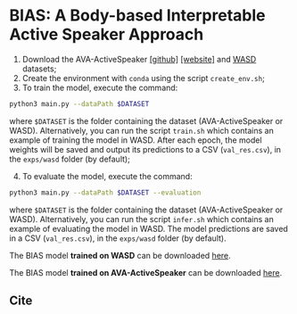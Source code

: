 # BIAS: A Body-based Interpretable Active Speaker Approach

1. Download the AVA-ActiveSpeaker [\[github\]](https://github.com/cvdfoundation/ava-dataset) [\[website\]](https://research.google.com/ava/download.html#ava_active_speaker_download) and [WASD](https://tiago-roxo.github.io/WASD/) datasets;
2. Create the environment with `conda` using the script `create_env.sh`;
3. To train the model, execute the command:
```bash
python3 main.py --dataPath $DATASET
```
where `$DATASET` is the folder containing the dataset (AVA-ActiveSpeaker or WASD). Alternatively, you can run the script `train.sh` which contains an example of training the model in WASD. After each epoch, the model weights will be saved and output its predictions to a CSV (`val_res.csv`), in the `exps/wasd` folder (by default);

4. To evaluate the model, execute the command:
```bash
python3 main.py --dataPath $DATASET --evaluation
```
where `$DATASET` is the folder containing the dataset (AVA-ActiveSpeaker or WASD). Alternatively, you can run the script `infer.sh` which contains an example of evaluating the model in WASD. The model predictions are saved in a CSV (`val_res.csv`), in the `exps/wasd` folder (by default).

The BIAS model **trained on WASD** can be downloaded [here](https://drive.google.com/file/d/1emfDPgBAfQGNwMsnW4E6Tduxq2OYyKsB/view?usp=share_link).

The BIAS model **trained on AVA-ActiveSpeaker** can be downloaded [here](https://drive.google.com/file/d/1HqX6Fgfjz0hfgfmOjdqQ0c0LmPI1oE1Q/view?usp=share_link).



## Cite

```bibtex

```

